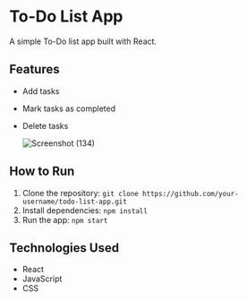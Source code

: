 # To-Do List App
A simple To-Do list app built with React.

## Features
- Add tasks
- Mark tasks as completed
- Delete tasks

  ![Screenshot (134)](https://github.com/user-attachments/assets/679adbfa-4efa-4242-9b6e-f600bbdecd62)


## How to Run
1. Clone the repository: `git clone https://github.com/your-username/todo-list-app.git`
2. Install dependencies: `npm install`
3. Run the app: `npm start`

## Technologies Used
- React
- JavaScript
- CSS
